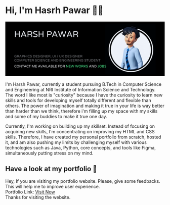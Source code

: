 # Hi, I'm Hasrh Pawar 👋🏼


<img src="https://github.com/hyperdgx/hyperdgx/blob/main/Banner.png">

I'm Harsh Pawar, currently a student pursuing B.Tech in Computer Science and Engineering at NRI Institute of Information Science and Technology. The word I like most is "curiosity" because I have the curiosity to learn new skills and tools for developing myself totally different and flexible than others. The power of imagination and making it true in your life is way better than harder than we think, therefore i'm filling up my space with my skills and some of my buddies to make it true one day.

Currently, I'm working on building up my skillset. Instead of focusing on acquiring new skills, I'm concentrating on improving my HTML and CSS skills. Therefore, I have created my personal portfolio from scratch, hosted it, and am also pushing my limits by challenging myself with various technologies such as Java, Python, core concepts, and tools like Figma, simultaneously putting stress on my mind.

## Have a look at my portfolio 👀 <br>
Hey, If you are visiting my portfolio website. Please, give some feedbacks. This will help me to improve user experience. <br>
Portfolio Link: <a href="https://harshpawar.000webhostapp.com/">Visit Now</a> <br>
Thanks for visiting the website. <br>

